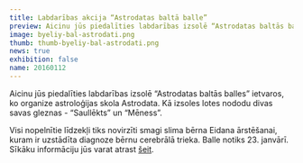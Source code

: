 ```yaml
---
title: Labdarības akcija “Astrodatas baltā balle”
preview: Aicinu jūs piedalīties labdarības izsolē “Astrodatas baltās balles” ietvaros, ko organize astroloģijas skola Astrodata.
image: byeliy-bal-astrodati.png
thumb: thumb-byeliy-bal-astrodati.png
news: true
exhibition: false
name: 20160112
---
```


Aicinu jūs piedalīties labdarības izsolē “Astrodatas baltās balles” ietvaros, ko organize astroloģijas skola Astrodata. Kā izsoles lotes nododu divas savas gleznas - “Saullēkts” un “Mēness”.

Visi nopelnītie  līdzekļi tiks novirzīti smagi slima bērna Eidana ārstēšanai, kuram ir uzstādīta diagnoze bērnu cerebrālā trieka. Balle notiks 23. janvārī. Sīkāku informāciju jūs varat atrast [šeit](http://astrodata.pro/arhiv/5128).